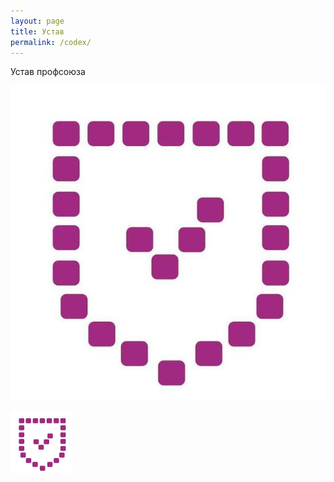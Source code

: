 ```yaml
---
layout: page
title: Устав
permalink: /codex/
---
```


Устав профсоюза

![Union Logo](/assets/images/union_logo.jpg)

<img align="left" width="100" height="100" src="/assets/images/union_logo.jpg">
